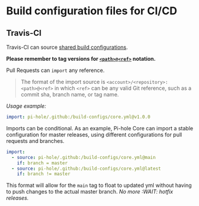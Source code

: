 # Build configuration files for CI/CD

## Travis-CI

Travis-CI can source [shared build configurations](https://docs.travis-ci.com/user/build-config-imports/).

**Please remember to tag versions for [`<path>@<ref>`](https://docs.travis-ci.com/user/build-config-imports/#importing-specific-versions-of-configs) notation.**

Pull Requests can `import` any reference.
>The format of the import source is `<account>/<repository>:<path>@<ref>` in which `<ref>` can be any valid Git reference, such as a commit sha, branch name, or tag name.

*Usage example:*

```yml
import: pi-hole/.github:/build-configs/core.yml@v1.0.0
```

Imports can be conditional. As an example, Pi-hole Core can import a stable configuration for master releases, using different configurations for pull requests and branches.

```yml
import:
  - source: pi-hole/.github:/build-configs/core.yml@main
    if: branch = master
  - source: pi-hole/.github:/build-configs/core.yml@latest
    if: branch != master
```

This format will allow for the `main` tag to float to updated yml without having to push changes to the actual master branch. *No more :WAIT: hotfix releases.*
